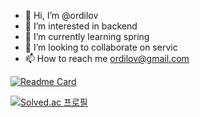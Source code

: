 - 👋 Hi, I’m @ordilov
- 👀 I’m interested in backend
- 🌱 I’m currently learning spring
- 💞️ I’m looking to collaborate on servic
- 📫 How to reach me ordilov@gmail.com

[![Readme Card](https://github-readme-stats.vercel.app/api/pin/?username=ordilov&repo=github-readme-stats)](https://github.com/ordilov/github-readme-stats)

[![Solved.ac 프로필](http://mazassumnida.wtf/api/v2/generate_badge?boj=inhoo)](https://solved.ac/inhoo)
<!---
ordilov/ordilov is a ✨ special ✨ repository because its `README.md` (this file) appears on your GitHub profile.
You can click the Preview link to take a look at your changes.
--->
